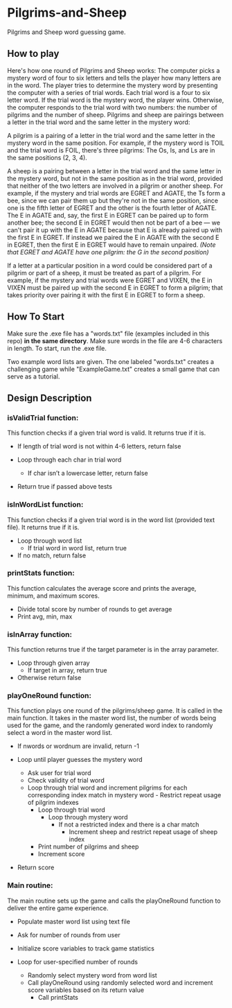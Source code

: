 # Pilgrims-and-Sheep
Pilgrims and Sheep word guessing game.

## How to play
Here's how one round of Pilgrims and Sheep works: The computer picks a mystery word of four to six letters and tells the player how many letters are in the word. The player tries to determine the mystery word by presenting the computer with a series of trial words. Each trial word is a four to six letter word. If the trial word is the mystery word, the player wins. Otherwise, the computer responds to the trial word with two numbers: the number of pilgrims and the number of sheep. Pilgrims and sheep are pairings between a letter in the trial word and the same letter in the mystery word:

A pilgrim is a pairing of a letter in the trial word and the same letter in the mystery word in the same position. For example, if the mystery word is TOIL and the trial word is FOIL, there's three pilgrims: The Os, Is, and Ls are in the same positions (2, 3, 4).

A sheep is a pairing between a letter in the trial word and the same letter in the mystery word, but not in the same position as in the trial word, provided that neither of the two letters are involved in a pilgrim or another sheep. For example, if the mystery and trial words are EGRET and AGATE, the Ts form a bee, since we can pair them up but they're not in the same position, since one is the fifth letter of EGRET and the other is the fourth letter of AGATE. The E in AGATE and, say, the first E in EGRET can be paired up to form another bee; the second E in EGRET would then not be part of a bee — we can't pair it up with the E in AGATE because that E is already paired up with the first E in EGRET. If instead we paired the E in AGATE with the second E in EGRET, then the first E in EGRET would have to remain unpaired. *(Note that EGRET and AGATE have one pilgrim: the G in the second position)*

If a letter at a particular position in a word could be considered part of a pilgrim or part of a sheep, it must be treated as part of a pilgrim. For example, if the mystery and trial words were EGRET and VIXEN, the E in VIXEN must be paired up with the second E in EGRET to form a pilgrim; that takes priority over pairing it with the first E in EGRET to form a sheep.

## How To Start
Make sure the .exe file has a "words.txt" file (examples included in this repo) **in the same directory**. Make sure words in the file are 4-6 characters in length. To start, run the .exe file.

Two example word lists are given. The one labeled "words.txt" creates a challenging game while "ExampleGame.txt" creates a small game that can serve as a tutorial.


## Design Description


### isValidTrial function:
This function checks if a given trial word is valid. It returns true if it is.

- If length of trial word is not within 4-6 letters, return false
- Loop through each char in trial word
   - If char isn’t a lowercase letter, return false

- Return true if passed above tests

### isInWordList function:
This function checks if a given trial word is in the word list (provided text file). It returns true if it is.

- Loop through word list
	- If trial word in word list, return true
- If no match, return false

### printStats function:
This function calculates the average score and prints the average, minimum, and maximum scores.

- Divide total score by number of rounds to get average
- Print avg, min, max


### isInArray function:
This function returns true if the target parameter is in the array parameter.

- Loop through given array
	- If target in array, return true
- Otherwise return false

### playOneRound function:
This function plays one round of the pilgrims/sheep game. It is called in the main function. It takes in the master word list, the number of words being used for the game, and the randomly generated word index to randomly select a word in the master word list.

- If nwords or wordnum are invalid, return -1

- Loop until player guesses the mystery word
	- Ask user for trial word
	- Check validity of trial word
  - Loop through trial word and increment pilgrims for each corresponding index match in  mystery word
		- Restrict repeat usage of pilgrim indexes
	- Loop through trial word
		- Loop through mystery word
			- If not a restricted index and there is a char match
				- Increment sheep and restrict repeat usage of sheep index
	- Print number of pilgrims and sheep
	- Increment score
- Return score

### Main routine:
The main routine sets up the game and calls the playOneRound function to deliver the entire game experience.

- Populate master word list using text file
- Ask for number of rounds from user
- Initialize score variables to track game statistics

- Loop for user-specified number of rounds
	- Randomly select mystery word from word list
  - Call playOneRound using randomly selected word and increment score variables based on its return value
	- Call printStats
